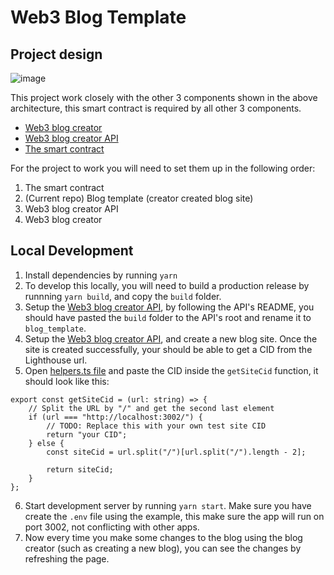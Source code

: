 # Web3 Blog Template

## Project design

![image](https://github.com/ychenz/web3-fvm-blog-template/assets/10768904/7b2ba761-6aeb-413a-aba6-46bb1bfa8f1d)

This project work closely with the other 3 components shown in the above architecture, this smart contract is required by all other 3 components.

- [Web3 blog creator](https://github.com/ychenz/web3-blog-creator)
- [Web3 blog creator API](https://github.com/ychenz/web3-blog-creator-api)
- [The smart contract](https://github.com/ychenz/web3-blog-creator-tables-contract)

For the project to work you will need to set them up in the following order:

1. The smart contract
2. (Current repo) Blog template (creator created blog site)
3. Web3 blog creator API
4. Web3 blog creator

## Local Development

1. Install dependencies by running `yarn`
2. To develop this locally, you will need to build a production release by runnning `yarn build`, and copy the `build` folder.
3. Setup the [Web3 blog creator API](https://github.com/ychenz/web3-blog-creator-api), by following the API's README, you should have pasted the `build` folder to the API's root and rename it to `blog_template`.
4. Setup the [Web3 blog creator API](https://github.com/ychenz/web3-blog-creator-api), and create a new blog site. Once the site is created successfully, your should be able to get a CID from the Lighthouse url.
5. Open [helpers.ts file](https://github.com/ychenz/web3-fvm-blog-template/blob/main/src/helpers.ts) and paste the CID inside the `getSiteCid` function, it should look like this:
```
export const getSiteCid = (url: string) => {
    // Split the URL by "/" and get the second last element
    if (url === "http://localhost:3002/") {
        // TODO: Replace this with your own test site CID
        return "your CID";
    } else {
        const siteCid = url.split("/")[url.split("/").length - 2];

        return siteCid;
    }
};
```

6. Start development server by running `yarn start`. Make sure you have create the `.env` file using the example, this make sure the app will run on port 3002, not conflicting with other apps.
7. Now every time you make some changes to the blog using the blog creator (such as creating a new blog), you can see the changes by refreshing the page.
